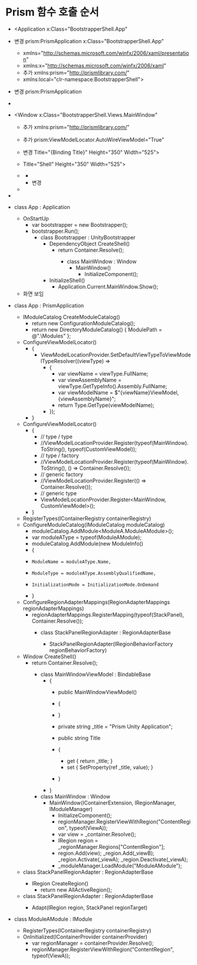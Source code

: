 # Prism 함수 호출 순서
- <Application x:Class="BootstrapperShell.App"
- 변경 prism:PrismApplication x:Class="BootstrapperShell.App"
    - xmlns="http://schemas.microsoft.com/winfx/2006/xaml/presentation"
    - xmlns:x="http://schemas.microsoft.com/winfx/2006/xaml"
    - 추가 xmlns:prism="http://prismlibrary.com/"
    - xmlns:local="clr-namespace:BootstrapperShell">
- 변경 prism:PrismApplication
- </Application>

- <Window x:Class="BootstrapperShell.Views.MainWindow"
    - 추가 xmlns:prism="http://prismlibrary.com/"
    - 추가 prism:ViewModelLocator.AutoWireViewModel="True"
    - 변경 Title="{Binding Title}" Height="350" Width="525">
    - Title="Shell" Height="350" Width="525">
    - <Grid>

        - <ContentControl  />
        - 변경 <ContentControl prism:RegionManager.RegionName="ContentRegion" />
    - </Grid>
- </Window>

- class App : Application
    - OnStartUp
        - var bootstrapper = new Bootstrapper();
        - bootstrapper.Run();
            - class Bootstrapper : UnityBootstrapper
                - DependencyObject CreateShell()
                    - return Container.Resolve<MainWindow>();
                        - class MainWindow : Window
                            - MainWindow()
                                - InitializeComponent();
                - InitializeShell()
                    - Application.Current.MainWindow.Show();
    - 화면 보임

- class App : PrismApplication
    - IModuleCatalog CreateModuleCatalog()
        - return new ConfigurationModuleCatalog();
        - return new DirectoryModuleCatalog() { ModulePath = @".\Modules" };
    - ConfigureViewModelLocator()
        - {
            - ViewModelLocationProvider.SetDefaultViewTypeToViewModelTypeResolver((viewType) =>
                - {
                    - var viewName = viewType.FullName;
                    - var viewAssemblyName = viewType.GetTypeInfo().Assembly.FullName;
                    - var viewModelName = $"{viewName}ViewModel, {viewAssemblyName}";
                    - return Type.GetType(viewModelName);
                - });
        - }
    - ConfigureViewModelLocator()
        - {
            - // type / type
            - //ViewModelLocationProvider.Register(typeof(MainWindow).ToString(), typeof(CustomViewModel));
            - // type / factory
            - //ViewModelLocationProvider.Register(typeof(MainWindow).ToString(), () => Container.Resolve<CustomViewModel>());
            - // generic factory
            - //ViewModelLocationProvider.Register<MainWindow>(() => Container.Resolve<CustomViewModel>());
            - // generic type
            - ViewModelLocationProvider.Register<MainWindow, CustomViewModel>();
        - }
    - RegisterTypes(IContainerRegistry containerRegistry)
    - ConfigureModuleCatalog(IModuleCatalog moduleCatalog)
        - moduleCatalog.AddModule<ModuleA.ModuleAModule>();
        - var moduleAType = typeof(ModuleAModule);
        - moduleCatalog.AddModule(new ModuleInfo()
        - {
        -     ModuleName = moduleAType.Name,
        -     ModuleType = moduleAType.AssemblyQualifiedName,
        -     InitializationMode = InitializationMode.OnDemand
        - }
    - ConfigureRegionAdapterMappings(RegionAdapterMappings regionAdapterMappings)
        - regionAdapterMappings.RegisterMapping(typeof(StackPanel), Container.Resolve<StackPanelRegionAdapter>());
            - class StackPanelRegionAdapter : RegionAdapterBase<StackPanel>
                - StackPanelRegionAdapter(IRegionBehaviorFactory regionBehaviorFactory)
    - Window CreateShell()
        - return Container.Resolve<MainWindow>();
            - class MainWindowViewModel : BindableBase
                - {
                    - public MainWindowViewModel()
                    - {
                    - }

                    - private string _title = "Prism Unity Application";
                    - public string Title
                    - {
                        - get { return _title; }
                        - set { SetProperty(ref _title, value); }
                    - }
                - }
            - class MainWindow : Window
                - MainWindow(IContainerExtension, IRegionManager, IModuleManager) 
                    - InitializeComponent();
                    - regionManager.RegisterViewWithRegion("ContentRegion", typeof(ViewA));
                    - var view = _container.Resolve<ViewA>();
                    - IRegion region = _regionManager.Regions["ContentRegion"];
                    - region.Add(view);
                    _region.Add(_viewB);
                    _region.Activate(_viewA);
                    _region.Deactivate(_viewA);
                    - _moduleManager.LoadModule("ModuleAModule");
    - class StackPanelRegionAdapter : RegionAdapterBase<StackPanel>
        - IRegion CreateRegion()
            - return new AllActiveRegion();
    - class StackPanelRegionAdapter : RegionAdapterBase<StackPanel>
        - Adapt(IRegion region, StackPanel regionTarget)
- class ModuleAModule : IModule
    - RegisterTypes(IContainerRegistry containerRegistry)
    - OnInitialized(IContainerProvider containerProvider)
        - var regionManager = containerProvider.Resolve<IRegionManager>();
        - regionManager.RegisterViewWithRegion("ContentRegion", typeof(ViewA));

